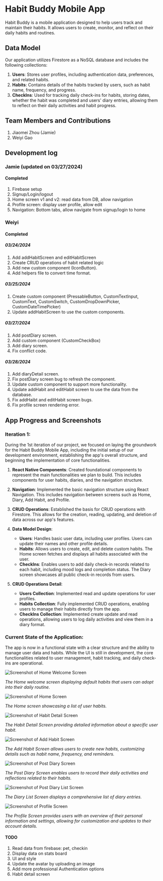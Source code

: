 # Habit Buddy Mobile App

Habit Buddy is a mobile application designed to help users track and maintain their habits. It allows users to create, monitor, and reflect on their daily habits and routines.

## Data Model

Our application utilizes Firestore as a NoSQL database and includes the following collections:

1. **Users**: Stores user profiles, including authentication data, preferences, and related habits.
2. **Habits**: Contains details of the habits tracked by users, such as habit name, frequency, and progress.
3. **CheckIns**: Used for tracking daily check-ins for habits, storing dates, whether the habit was completed and users' diary entries, allowing them to reflect on their daily activities and habit progress.

## Team Members and Contributions

1. Jiaomei Zhou (Jamie)
2. Weiyi Gao

## Development log

### Jamie (updated on 03/27/2024)

#### Completed

1. Firebase setup
2. Signup/Login/logout
3. Home screen v1 and v2: read data from DB, allow navigation
4. Profile screen: display user profile, allow edit
5. Navigation: Bottom tabs, allow navigate from signup/login to home

### Weiyi

#### Completed

##### 03/24/2024

1. Add addHabitScreen and editHabitScreen
2. Create CRUD operations of habit related logic
3. Add new custom component (IconButton).
4. Add helpers file to convert time format.

##### 03/25/2024

1. Create custom component (PressableButton, CustomTextInput, CustomText, CustomSwitch, CustomDropDownPicker, CustomDateTimePicker)
2. Update addHabitScreen to use the custom components.

##### 03/27/2024

1. Add postDiary screen.
2. Add custom component (CustomCheckBox)
3. Add diary screen.
4. Fix conflict code.

##### 03/28/2024

1. Add diaryDetail screen.
2. Fix postDiary screen bug to refresh the component.
3. Update custom component to support more functionality.
4. Update addHabit and editHabit screen to use the data from the database.
5. Fix addHaibt and editHabit screen bugs.
6. Fix profile screen rendering error.

## App Progress and Screenshots

### Iteration 1:

During the 1st iteration of our project, we focused on laying the groundwork for the Habit Buddy Mobile App, including the initial setup of our development environment, establishing the app's overall structure, and beginning the implementation of core functionalities.

1. **React Native Components**: Created foundational components to represent the main functionalities we plan to build. This includes components for user habits, diaries, and the navigation structure.

2. **Navigation**: Implemented the basic navigation structure using React Navigation. This includes navigation between screens such as Home, Diary, Add Habit, and Profile.

3. **CRUD Operations**: Established the basis for CRUD operations with Firestore. This allows for the creation, reading, updating, and deletion of data across our app's features.

4. **Data Model Design**:

   - **Users**: Handles basic user data, including user profiles. Users can update their names and other profile details.
   - **Habits**: Allows users to create, edit, and delete custom habits. The Home screen fetches and displays all habits associated with the user.
   - **CheckIns**: Enables users to add daily check-in records related to each habit, including mood logs and completion status. The Diary screen showcases all public check-in records from users.

5. **CRUD Operations Detail**:
   - **Users Collection**: Implemented read and update operations for user profiles.
   - **Habits Collection**: Fully implemented CRUD operations, enabling users to manage their habits directly from the app.
   - **CheckIns Collection**: Implemented create update and read operations, allowing users to log daily activities and view them in a diary format.

### Current State of the Application:

The app is now in a functional state with a clear structure and the ability to manage user data and habits. While the UI is still in development, the core functionalities related to user management, habit tracking, and daily check-ins are operational.

![Screenshot of Home Welcome Screen](assets/IterationProgress/Home.png)

*The Home welcome screen displaying default habits that users can adopt into their daily routine.*

![Screenshot of Home Screen](assets/IterationProgress/Home2.png)

*The Home screen showcasing a list of user habits.*

![Screenshot of Habit Detail Screen](assets/IterationProgress/HabitDetail.png)

*The Habit Detail Screen providing detailed information about a specific user habit.*

![Screenshot of Add Habit Screen](assets/IterationProgress/AddHabit.png)

*The Add Habit Screen allows users to create new habits, customizing details such as habit name, frequency, and reminders.*

![Screenshot of Post Diary Screen](assets/IterationProgress/PostDiary.png)

*The Post Diary Screen enables users to record their daily activities and reflections related to their habits.*

![Screenshot of Post Diary List Screen](assets/IterationProgress/DiaryList.png)

*The Diary List Screen displays a comprehensive list of diary entries.*


![Screenshot of Profile Screen](assets/IterationProgress/Profile.png)

*The Profile Screen provides users with an overview of their personal information and settings, allowing for customization and updates to their account details.*


#### TODO

1. Read data from firebase: pet, checkin
2. Display data on stats board
3. UI and style
4. Update the avatar by uploading an image
5. Add more professional Authentication options
6. Habit detail screen
